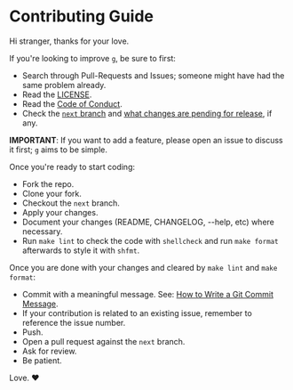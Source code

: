 # Contributing Guide

Hi stranger, thanks for your love.

If you're looking to improve `g`, be sure to first:

* Search through Pull-Requests and Issues; someone might have had the same problem already.
* Read the [LICENSE](./LICENSE).
* Read the [Code of Conduct](./CODE_OF_CONDUCT.md).
* Check the [`next` branch](https://github.com/stefanmaric/g/tree/next) and [what changes are pending for release](https://github.com/stefanmaric/g/compare/master...next), if any.

**IMPORTANT**: If you want to add a feature, please open an issue to discuss it first; `g` aims to be simple.

Once you're ready to start coding:

* Fork the repo.
* Clone your fork.
* Checkout the `next` branch.
* Apply your changes.
* Document your changes (README, CHANGELOG, --help, etc) where necessary.
* Run `make lint` to check the code with `shellcheck` and run `make format` afterwards to style it with `shfmt`.

Once you are done with your changes and cleared by `make lint` and `make format`:

* Commit with a meaningful message. See: [How to Write a Git Commit Message](https://chris.beams.io/posts/git-commit/).
* If your contribution is related to an existing issue, remember to reference the issue number.
* Push.
* Open a pull request against the `next` branch.
* Ask for review.
* Be patient.

Love. ♥
